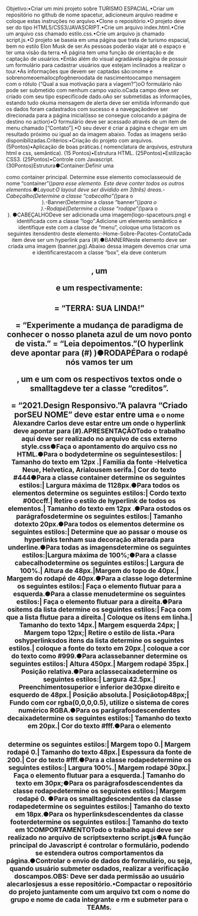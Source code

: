 Objetivo:•Criar um mini projeto sobre TURISMO ESPACIAL.•Criar um repositório no github de nome spacetur, adicioneum arquivo readme e coloque estas instruções no arquivo.•Clone o repositório.•O projeto deve ser do tipo HTML5/CSS3/JAVASCRIPT.•Crie um arquivo index.html.•Crie um arquivo css chamado estilo.css.•Crie um arquivo js chamado script.js.•O projeto se baseia em uma página que trata de turismo espacial, bem no estilo Elon Musk de ser.As pessoas poderão viajar até o espaço e ter uma visão da terra.•A página tem uma função de orientação e de captação de usuários.•Então além do visual agradávela página de possuir um formulário para cadastrar usuários que estejam inclinados a realizar o tour.•As informações que devem ser captadas são:onome e sobrenomeoemailocpfogêneroodata de nascimentoocampo mensagem com o rótulo (“Qual a sua motivação para a viagem?”)oO formulário não pode ser submetido com nenhum campo vazio.oCada campo deve ser criado com seu tipo específicode dado.oAo ser submetidas as informações, estando tudo okuma mensagem de alerta deve ser emitida informando que os dados foram cadastrados com sucesso e a navegaçãodeve ser direcionada para a página inicial(isso se consegue colocando a página de destino no action)•O formulário deve ser acessado através de um item de menu chamado [“Contato”].•O seu dever é criar a página e chegar em um resultado próximo ou igual ao da imagem abaixo.
Todas as imagens serão disponibilizadas.Critérios:•Criação do projeto com arquivos. (5Pontos)•Aplicação de boas práticas.( nomenclatura de arquivos, estrutura html e css, semântica). (15 Pontos)•Estrutura HTML. (25Pontos)•Estilização CSS3. (25Pontos)•Controle com Javascript. (30Pontos)Estrutura●Container:Definir uma<div>como container principal. Determine esse elemento comoclasseouid de nome “container”(*)para esse elemento. Este deve conter todos os outros elementos.●Layout:O layout deve ser dividido em 3(três) áreas.-Cabeçalho(Determine a classe “cabecalho”(*)para o <header>).-Banner(Determine a classe “banner”(*)para o <section>).-Rodapé(Determine a classe “rodape”(*)para o <footer>).
●CABEÇALHODeve ser adicionada uma imagem(logo-spacetours.png) e identificada com a classe “logo”.Adicione um elemento semântico e identifique este com a classe de “menu”, coloque uma listacom os seguintes itensdentro deste elemento:-Home-Sobre-Pacotes-ContatoCada item deve ser um hyperlink para (#).●BANNERNeste elemento deve ser criada uma imagem (banner.jpg).Abaixo dessa imagem devemos criar uma<div> e identificarestacom a classe “box”, ela deve conterum <h1>, um <p>e um <a>respectivamente:<h1> = “TERRA: SUA LINDA!”<p>  = “Experimente a mudança de paradigma de conhecer o nosso planeta azul de um novo ponto de vista.”<a>  = “Leia depoimentos.”(O hyperlink deve apontar para (#) )●RODAPÉPara o rodapé nós vamos ter um <p>, um <smmall>e um <a>com os respectivos textos onde o smalltagdeve ter a classe “creditos”.<p> = “2021.Design Responsivo.”A palavra “Criado porSEU NOME” deve estar entre uma <small> e o nome Alexandre Carlos deve estar entre um <a> onde o hyperlink deve apontar para (#).APRESENTAÇÃOTodo o trabalho aqui deve ser realizado no arquivo de css externo style.css●Faça o apontamento do arquivo css no HTML.●Para o bodydetermine os seguintesestilos:
| Tamanho do texto em 12px .| Familia da fonte -Helvetica Neue, Helvetica, Arialousem serifa.| Cor do texto #444●Para a classe container determine os seguintes estilos:| Largura máxima de 1128px.●Para todos os elementos <a>determine os seguintes estilos:| Cordo texto #00ccff.| Retire o estilo de hyperlink de todos os elementos.| Tamanho do texto em 12px .●Para ostodos os parágrafosdetermine os seguintes estilos:| Tamanho dotexto 20px.●Para todos os elementos <a>determine os seguintes estilos:| Determine que ao passar o mouse os hyperlinks tenham sua decoração alterada para underline.●Para todas as imagensdetermine os seguintes estilos:|Largura máxima de 100%;●Para a classe cabecalhodetermine os seguintes estilos:| Largura de 100%.| Altura de 48px.|Margem do topo de 40px.| Margem do rodapé de 40px.●Para a classe logo determine os seguintes estilos:| Faça o elemento flutuar para a esquerda.●Para a classe menudetermine os seguintes estilos:| Faça o elemento flutuar para a direita.●Para ositems da lista determine os seguintes estilos:| Faça com que a lista flutue para a direita.| Coloque os itens em linha.| Tamanho do texto 14px.| Margem esquerda 24px;
| Margem topo 12px;| Retire o estilo de lista.•Para oshyperlinksdos itens da lista determine os seguintes estilos.| coloque a fonte do texto em 20px.| coloque a cor do texto como #999.●Para aclassebanner determine os seguintes estilos:| Altura 450px.| Margem rodapé 35px.| Posição relativa.●Para aclassecaixadetermine os seguintes estilos:| Largura 42.5px.| Preenchimentosuperior e inferior de30pxe direito e esquerdo de 48px.| Posição absoluta.| Posiçãotop48px;| Fundo com cor rgba(0,0,0,0.5), utilize o sistema de cores numérico RGBA.●Para os parágrafosdescendentes decaixadetermine os seguintes estilos:| Tamanho do texto em 20px.| Cor do texto #fff.●Para o elemento <h1>determine os seguintes estilos:| Margem topo 0.| Margem rodapé 0.| Tamanho do texto 48px.| Espessura da fonte de 200.| Cor do texto #fff.●Para a classe rodapedetermine os seguintes estilos:| Largura 100%.| Margem rodapé 30px.| Faça o elemento flutuar para a esquerda.| Tamanho do texto em 30px;●Para os parágrafosdescendentes da classe rodapedetermine os seguintes estilos:| Margem rodapé 0.
●Para os smalltagdescendentes da classe rodapedetermine os seguintes estilos:| Tamanho do texto em 18px.●Para os hyperlinksdescendentes da classe footerdetermine os seguintes estilos:| Tamanho do texto em 1COMPORTAMENTOTodo o trabalho aqui deve ser realizado no arquivo de scriptsexterno script.js●A função principal do Javascript é controlar o formulário, podendo se estendera outros comportamentos da página.●Controlar o envio de dados do formulário, ou seja, quando usuário submeter osdados, realizar a verificação doscampos.OBS: Deve ser dada permissão ao usuário alecarlosjesus a esse repositório.•Compactar o repositório do projeto juntamente com um arquivo txt com o nome do grupo e nome de cada integrante e rm e submeter para o TEAMs.
